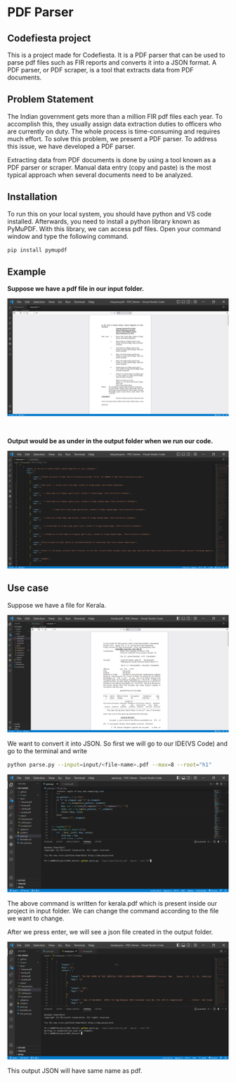 # PDF Parser

## Codefiesta project
This is a project made for Codefiesta. It is a PDF parser that can be used to parse pdf files such as FIR reports and converts it into a JSON format.
A PDF parser, or PDF scraper, is a tool that extracts data from PDF documents.

## Problem Statement
The Indian government gets more than a million FIR pdf files each year. To accomplish this, they usually assign data extraction duties to officers who are currently on duty. The whole process is time-consuming and requires much effort. To solve this problem, we present a PDF parser. To address this issue, we have developed a PDF parser.

Extracting data from PDF documents is done by using a tool known as a PDF parser or scraper. Manual data entry (copy and paste) is the most typical approach when several documents need to be analyzed.

## Installation
To run this on your local system, you should have python and VS code installed. Afterwards, you need to install a python library known as PyMuPDF. With this library, we can access pdf files. Open your command window and type the following command.

```bash
pip install pymupdf
```

## Example
**Suppose we have a pdf file in our input folder.**
<br>

![alt text](https://github.com/TeamAPS404/PDF_Parser/blob/main/images/haryana.json%20-%20PDF_Parser%20-%20Visual%20Studio%20Code%2014-07-2022%2009_38_58.png)

<br>

 **Output would be as under in the output folder when we run our code.**
 <br>
 
 ![alt text](https://github.com/TeamAPS404/PDF_Parser/blob/main/images/haryana.json%20-%20PDF_Parser%20-%20Visual%20Studio%20Code%2014-07-2022%2009_39_07.png)
 
 ## Use case
 Suppose we have a file for Kerala.
 
 ![alt text](https://github.com/TeamAPS404/PDF_Parser/blob/main/images/kerala.pdf%20-%20PDF_Parser%20-%20Visual%20Studio%20Code%2014-07-2022%2010_14_30.png)
 
 We want to convert it into JSON. So first we will go to our IDE(VS Code) and go to the terminal and write
 
 ```bash
python parse.py --input=input/<file-name>.pdf --max=8 --root="h1"
```

![alt text](https://github.com/TeamAPS404/PDF_Parser/blob/main/images/parse.py%20-%20PDF_Parser%20-%20Visual%20Studio%20Code%2014-07-2022%2010_37_06.png)
 
The above command is written for kerala.pdf which is present inside our project in input folder. We can change the command according to the file we want to change.

After we press enter, we will see a json file created in the output folder.

![alt text](https://github.com/TeamAPS404/PDF_Parser/blob/main/images/kerala.json%20-%20PDF_Parser%20-%20Visual%20Studio%20Code%2014-07-2022%2010_39_35.png)
 
 This output JSON will have same name as pdf.



